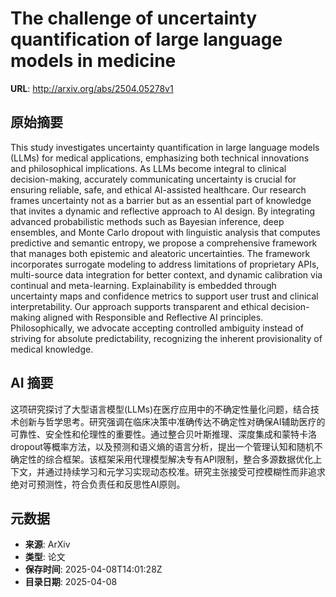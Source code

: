 # The challenge of uncertainty quantification of large language models in medicine

**URL**: http://arxiv.org/abs/2504.05278v1

## 原始摘要

This study investigates uncertainty quantification in large language models
(LLMs) for medical applications, emphasizing both technical innovations and
philosophical implications. As LLMs become integral to clinical
decision-making, accurately communicating uncertainty is crucial for ensuring
reliable, safe, and ethical AI-assisted healthcare. Our research frames
uncertainty not as a barrier but as an essential part of knowledge that invites
a dynamic and reflective approach to AI design. By integrating advanced
probabilistic methods such as Bayesian inference, deep ensembles, and Monte
Carlo dropout with linguistic analysis that computes predictive and semantic
entropy, we propose a comprehensive framework that manages both epistemic and
aleatoric uncertainties. The framework incorporates surrogate modeling to
address limitations of proprietary APIs, multi-source data integration for
better context, and dynamic calibration via continual and meta-learning.
Explainability is embedded through uncertainty maps and confidence metrics to
support user trust and clinical interpretability. Our approach supports
transparent and ethical decision-making aligned with Responsible and Reflective
AI principles. Philosophically, we advocate accepting controlled ambiguity
instead of striving for absolute predictability, recognizing the inherent
provisionality of medical knowledge.


## AI 摘要

这项研究探讨了大型语言模型(LLMs)在医疗应用中的不确定性量化问题，结合技术创新与哲学思考。研究强调在临床决策中准确传达不确定性对确保AI辅助医疗的可靠性、安全性和伦理性的重要性。通过整合贝叶斯推理、深度集成和蒙特卡洛dropout等概率方法，以及预测和语义熵的语言分析，提出一个管理认知和随机不确定性的综合框架。该框架采用代理模型解决专有API限制，整合多源数据优化上下文，并通过持续学习和元学习实现动态校准。研究主张接受可控模糊性而非追求绝对可预测性，符合负责任和反思性AI原则。

## 元数据

- **来源**: ArXiv
- **类型**: 论文
- **保存时间**: 2025-04-08T14:01:28Z
- **目录日期**: 2025-04-08
